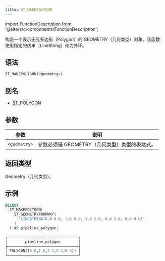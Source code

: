 ```yaml
---
title: ST_MAKEPOLYGON
---
```

import FunctionDescription from '@site/src/components/FunctionDescription';

<FunctionDescription description="引入或更新于：v1.2.413"/>

构造一个表示无孔多边形（Polygon）的 GEOMETRY（几何类型）对象。该函数使用指定的线串（LineString）作为外环。

## 语法

```sql
ST_MAKEPOLYGON(<geometry>)
```

## 别名

- [ST_POLYGON](st-polygon.md)

## 参数

| 参数         | 说明                                                 |
|--------------|------------------------------------------------------|
| `<geometry>` | 参数必须是 GEOMETRY（几何类型）类型的表达式。       |

## 返回类型

Geometry（几何类型）。

## 示例

```sql
SELECT
  ST_MAKEPOLYGON(
    ST_GEOMETRYFROMWKT(
      'LINESTRING(0.0 0.0, 1.0 0.0, 1.0 2.0, 0.0 2.0, 0.0 0.0)'
    )
  ) AS pipeline_polygon;

┌────────────────────────────────┐
│        pipeline_polygon        │
├────────────────────────────────┤
│ POLYGON((0 0,1 0,1 2,0 2,0 0)) │
└────────────────────────────────┘
```